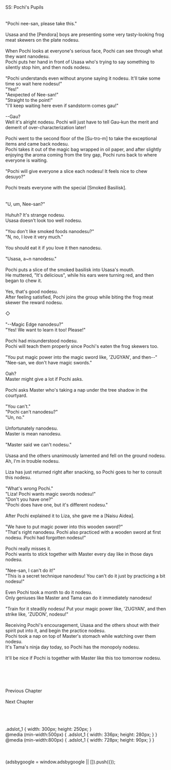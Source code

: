 <br/>
<br/>
SS: Pochi's Pupils<br/>
<br/>
 <br/>
"Pochi nee-san, please take this."<br/>
<br/>
Usasa and the [Pendora] boys are presenting some very tasty-looking frog meat skewers on the plate nodesu.<br/>
<br/>
When Pochi looks at everyone's serious face, Pochi can see through what they want nanodesu.<br/>
Pochi puts her hand in front of Usasa who's trying to say something to silently stop him, and then nods nodesu.<br/>
<br/>
"Pochi understands even without anyone saying it nodesu. It'll take some time so wait here nodesu!"<br/>
"Yes!"<br/>
"Aexpected of Nee-san!"<br/>
"Straight to the point!"<br/>
"I'll keep waiting here even if sandstorm comes gau!"<br/>
<br/>
--Gau?<br/>
Well it's alright nodesu. Pochi will just have to tell Gau-kun the merit and demerit of over-characterization later!<br/>
<br/>
Pochi went to the second floor of the [Su-tro-m] to take the exceptional items and came back nodesu.<br/>
Pochi takes it out of the magic bag wrapped in oil paper, and after slightly enjoying the aroma coming from the tiny gap, Pochi runs back to where everyone is waiting.<br/>
<br/>
"Pochi will give everyone a slice each nodesu! It feels nice to chew desuyo?"<br/>
<br/>
Pochi treats everyone with the special [Smoked Basilisk].<br/>
<br/>
<br/>
"U, um, Nee-san?"<br/>
<br/>
Huhuh? It's strange nodesu.<br/>
Usasa doesn't look too well nodesu.<br/>
<br/>
"You don't like smoked foods nanodesu?"<br/>
"N, no, I love it very much."<br/>
<br/>
You should eat it if you love it then nanodesu.<br/>
<br/>
"Usasa, a~n nanodesu."<br/>
<br/>
Pochi puts a slice of the smoked basilisk into Usasa's mouth.<br/>
He muttered, "It's delicious", while his ears were turning red, and then began to chew it.<br/>
<br/>
Yes, that's good nodesu.<br/>
After feeling satisfied, Pochi joins the group while biting the frog meat skewer the reward nodesu.<br/>
<br/>
◇<br/>
<br/>
"--Magic Edge nanodesu?"<br/>
"Yes! We want to learn it too! Please!"<br/>
<br/>
Pochi had misunderstood nodesu.<br/>
Pochi will teach them properly since Pochi's eaten the frog skewers too.<br/>
<br/>
"You put magic power into the magic sword like, 'ZUGYAN', and then--"<br/>
"Nee-san, we don't have magic swords."<br/>
<br/>
Oah?<br/>
Master might give a lot if Pochi asks.<br/>
<br/>
Pochi asks Master who's taking a nap under the tree shadow in the courtyard.<br/>
<br/>
"You can't."<br/>
"Pochi can't nanodesu?"<br/>
"Un, no."<br/>
<br/>
Unfortunately nanodesu.<br/>
Master is mean nanodesu.<br/>
<br/>
"Master said we can't nodesu."<br/>
<br/>
Usasa and the others unanimously lamented and fell on the ground nodesu.<br/>
Ah, I'm in trouble nodesu.<br/>
<br/>
Liza has just returned right after snacking, so Pochi goes to her to consult this nodesu.<br/>
<br/>
"What's wrong Pochi."<br/>
"Liza! Pochi wants magic swords nodesu!"<br/>
"Don't you have one?"<br/>
"Pochi does have one, but it's different nodesu."<br/>
<br/>
After Pochi explained it to Liza, she gave me a [Naisu Aidea].<br/>
<br/>
"We have to put magic power into this wooden sword?"<br/>
"That's right nanodesu. Pochi also practiced with a wooden sword at first nodesu. Pochi had forgotten nodesu!"<br/>
<br/>
Pochi really misses it.<br/>
Pochi wants to stick together with Master every day like in those days nodesu.<br/>
<br/>
"Nee-san, I can't do it!"<br/>
"This is a secret technique nanodesu! You can't do it just by practicing a bit nodesu!"<br/>
<br/>
Even Pochi took a month to do it nodesu.<br/>
Only geniuses like Master and Tama can do it immediately nanodesu!<br/>
<br/>
"Train for it steadily nodesu! Put your magic power like, 'ZUGYAN', and then strike like, 'ZUDON', nodesu!"<br/>
<br/>
Receiving Pochi's encouragement, Usasa and the others shout with their spirit put into it, and begin the practice nodesu.<br/>
Pochi took a nap on top of Master's stomach while watching over them nodesu.<br/>
It's Tama's ninja day today, so Pochi has the monopoly nodesu.<br/>
<br/>
It'll be nice if Pochi is together with Master like this too tomorrow nodesu.<br/>
<br/>
<br/>
<br/>
<br/>
<br/>
Previous Chapter<br/>
<br/>
Next Chapter <br/>
<br/>
<br/>
<br/>
<br/>
.adslot_1 { width: 300px; height: 250px; }<br/>
@media (min-width:500px) { .adslot_1 { width: 336px; height: 280px; } }<br/>
@media (min-width:800px) { .adslot_1 { width: 728px; height: 90px; } }<br/>
<br/>
<br/>
<br/>
(adsbygoogle = window.adsbygoogle || []).push({});<br/>
<br/>
<br/>
<br/>
<br/>
